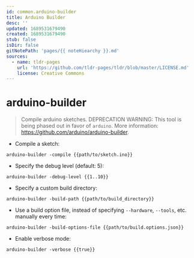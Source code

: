 ```yaml
---
id: common.arduino-builder
title: Arduino Builder
desc: ''
updated: 1689531679490
created: 1689531679490
stub: false
isDir: false
gitNotePath: 'pages/{{ noteHiearchy }}.md'
sources:
  - name: tldr-pages
    url: 'https://github.com/tldr-pages/tldr/blob/master/LICENSE.md'
    license: Creative Commons
---
```

# arduino-builder

> Compile arduino sketches.
> DEPRECATION WARNING: This tool is being phased out in favor of `arduino`.
> More information: <https://github.com/arduino/arduino-builder>.

- Compile a sketch:

`arduino-builder -compile {{path/to/sketch.ino}}`

- Specify the debug level (default: 5):

`arduino-builder -debug-level {{1..10}}`

- Specify a custom build directory:

`arduino-builder -build-path {{path/to/build_directory}}`

- Use a build option file, instead of specifying `--hardware`, `--tools`, etc. manually every time:

`arduino-builder -build-options-file {{path/to/build.options.json}}`

- Enable verbose mode:

`arduino-builder -verbose {{true}}`

